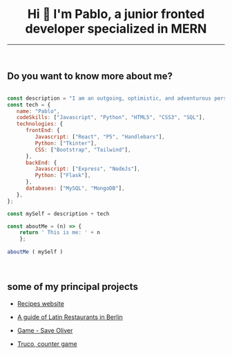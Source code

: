 

<h1 align="center">Hi 👋 I'm Pablo, a junior fronted developer specialized in MERN</h1>

___

<br>

## Do you want to know more about me?

~~~ javascript

const description = "I am an outgoing, optimistic, and adventurous person with a passion for web development. I am always looking for new challenges and opportunities to learn and grow. I am a sociable person who thrives in team environments and is committed to constantly improving."
const tech = {
   name: "Pablo",
   codeSkills: ["Javascript", "Python", "HTML5", "CSS3", "SQL"],
   technologies: {
      frontEnd: {
         Javascript: ["React", "P5", "Handlebars"],
         Python: ["Tkinter"],
         CSS: ["Bootstrap", "Tailwind"],
      },
      backEnd: {
         Javascript: ["Express", "NodeJs"],
         Python: ["Flask"],
      },
      databases: ["MySQL", "MongoDB"],
   },
};

const mySelf = description + tech

const aboutMe = (n) => {
    return ' This is me: ' + n
    };
    
aboutMe ( mySelf )

~~~

</br>



## some of my principal projects

* [Recipes website](https://be-chef.netlify.app/ "A website created in React where you can login, create, read, upload and delete recipes.")

* [A guide of Latin Restaurants in Berlin](https://sabor-latino.cyclic.app/ "You can login create new restaurants and descriptions, also you can see all the restaurants in the city")

* [Game - Save Oliver](https://pablo-mdz.github.io/Game-P5-Shooting/ "On this game you have to save Oliver from the spiders and mouses")

* [Truco, counter game](https://dulcet-pudding-105e47.netlify.app/ "A simple counter for the Truco game")
